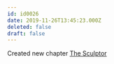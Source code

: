 ```yaml
---
id: id0026
date: 2019-11-26T13:45:23.000Z
deleted: false
draft: false
---
```


Created new chapter [The Sculptor][1]

[1]: the-sculptor.html